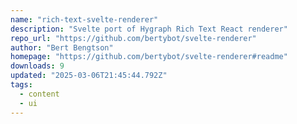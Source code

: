 ```yaml
---
name: "rich-text-svelte-renderer"
description: "Svelte port of Hygraph Rich Text React renderer"
repo_url: "https://github.com/bertybot/svelte-renderer"
author: "Bert Bengtson"
homepage: "https://github.com/bertybot/svelte-renderer#readme"
downloads: 9
updated: "2025-03-06T21:45:44.792Z"
tags: 
  - content
  - ui
---
```

